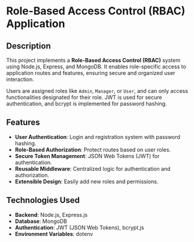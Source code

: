 # Role-Based Access Control (RBAC) Application

## Description
This project implements a **Role-Based Access Control (RBAC)** system using Node.js, Express, and MongoDB. It enables role-specific access to application routes and features, ensuring secure and organized user interaction.

Users are assigned roles like `Admin`, `Manager`, or `User`, and can only access functionalities designated for their role. JWT is used for secure authentication, and bcrypt is implemented for password hashing.

## Features
- **User Authentication**: Login and registration system with password hashing.
- **Role-Based Authorization**: Protect routes based on user roles.
- **Secure Token Management**: JSON Web Tokens (JWT) for authentication.
- **Reusable Middleware**: Centralized logic for authentication and authorization.
- **Extensible Design**: Easily add new roles and permissions.

## Technologies Used
- **Backend**: Node.js, Express.js
- **Database**: MongoDB
- **Authentication**: JWT (JSON Web Tokens), bcrypt.js
- **Environment Variables**: dotenv
